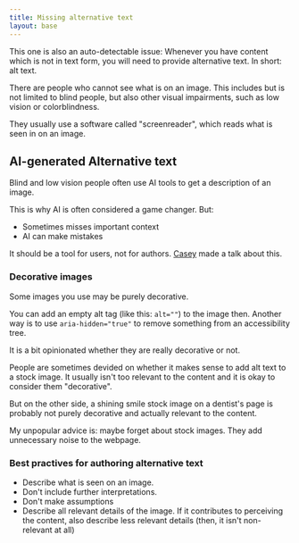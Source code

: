 ```yaml
---
title: Missing alternative text
layout: base
---
```


This one is also an auto-detectable issue: Whenever you have content
which is not in text form, you will need to provide alternative text.
In short: alt text.

There are people who cannot see what is on an image. This includes but
is not limited to blind people, but also other visual impairments, such as
low vision or colorblindness.

They usually use a software called "screenreader", which reads what is
seen in on an image.

## AI-generated Alternative text

Blind and low vision people often use AI tools to get a description of an image.

This is why AI is often considered a game changer. But:

- Sometimes misses important context
- AI can make mistakes

It should be a tool for users, not for authors.
[Casey](https://conesible.de) made a talk about this.

### Decorative images

Some images you use may be purely decorative.

You can add an empty alt tag (like this: `alt=""`) to the image then.
Another way is to use `aria-hidden="true"` to remove something from an
accessibility tree.

It is a bit opinionated whether they are really decorative or not.

People are sometimes devided on whether it makes sense to add alt text
to a stock image. It usually isn't too relevant to the content and it is
okay to consider them "decorative".

But on the other side, a shining smile stock image on a dentist's
page is probably not purely decorative and actually relevant to the content.

My unpopular advice is: maybe forget about stock images.
They add unnecessary noise to the webpage.

### Best practives for authoring alternative text

- Describe what is seen on an image.
- Don't include further interpretations.
- Don't make assumptions
- Describe all relevant details of the image. If it contributes to
  perceiving the content, also describe less relevant details
  (then, it isn't non-relevant at all)
